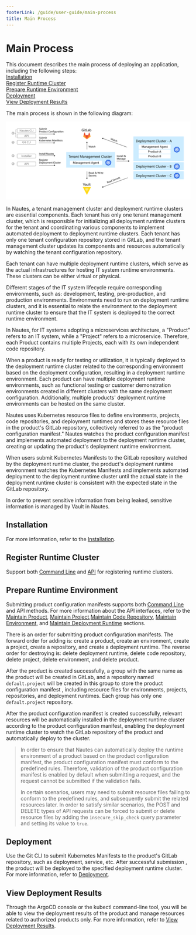 ```yaml
---
footerLink: /guide/user-guide/main-process
title: Main Process
---
```

# Main Process


This document describes the main process of deploying an application, including the following steps:  
[Installation](#installation)  
[Register Runtime Cluster](#register-runtime-cluster)  
[Prepare Runtime Environment](#prepare-runtime-environment)  
[Deployment](#deployment)  
[View Deployment Results](#view-deployment-results)  

The main process is shown in the following diagram: 

![directive syntax graph](./../images/user-guide-overview-1.png)

In Nautes, a tenant management cluster and deployment runtime clusters are essential components. Each tenant has only one tenant management cluster, which is responsible for initializing all deployment runtime clusters for the tenant and coordinating various components to implement automated deployment to deployment runtime clusters. Each tenant has only one tenant configuration repository stored in GitLab, and the tenant management cluster updates its components and resources automatically by watching the tenant configuration repository. 

Each tenant can have multiple deployment runtime clusters, which serve as the actual infrastructures for hosting IT system runtime environments. These clusters can be either virtual or physical. 

Different stages of the IT system lifecycle require corresponding environments, such as: development, testing, pre-production, and production environments.
Environments need to run on deployment runtime clusters, and it is essential to relate the environment to the deployment runtime cluster to ensure that the IT system is deployed to the correct runtime environment.

In Nautes, for IT systems adopting a microservices architecture, a "Product" refers to an IT system, while a "Project" refers to a microservice. Therefore, each Product contains multiple Projects, each with its own independent code repository. 

When a product is ready for testing or utilization, it is typically deployed to the deployment runtime cluster related to the corresponding environment based on the deployment configuration, resulting in a deployment runtime environment. Each product can have multiple deployment runtime environments, such as functional testing or customer demonstration environments created in different clusters with the same deployment configuration. Additionally, multiple products' deployment runtime environments can be hosted on the same cluster. 

Nautes uses Kubernetes resource files to define environments, projects, code repositories, and deployment runtimes and stores these resource files in the product's GitLab repository, collectively referred to as the "product configuration manifest." Nautes watches the product configuration manifest and implements automated deployment to the deployment runtime cluster, creating or updating the product's deployment runtime environment. 

When users submit Kubernetes Manifests to the GitLab repository watched by the deployment runtime cluster, the product's deployment runtime environment watches the Kubernetes Manifests and implements automated deployment to the deployment runtime cluster until the actual state in the deployment runtime cluster is consistent with the expected state in the GitLab repository.

In order to prevent sensitive information from being leaked, sensitive information is managed by Vault in Nautes. 

## Installation
For more information, refer to the [Installation](installation.md).

## Register Runtime Cluster
Support both [Command Line](deploy-an-application.md#register-runtime-cluster)  and  [API](cluster.md) for registering runtime clusters. 

## Prepare Runtime Environment
Submitting product configuration manifests supports both [Command Line](deploy-an-application.md#prepare-runtime-environment) and API methods. For more information about the API interfaces, refer to the [Maintain Product](product.md), [Maintain Project](project.md),[Maintain Code Repository](code-repo.md), [Maintain Environment](environment.md), and [Maintain Deployment Runtime](deployment-runtime.md) sections. 

There is an order for submitting product configuration manifests. The forward order for adding is: create a product, create an environment, create a project, create a repository, and create a deployment runtime. The reverse order for destroying is: delete deployment runtime, delete code repository, delete project, delete environment, and delete product.

After the product is created successfully, a group with the same name as the product will be created in GitLab, and a repository named `default.project` will be created in this group to store the product configuration manifest , including resource files for environments, projects, repositories, and deployment runtimes. Each group has only one `default.project` repository. 

After the product configuration manifest is created successfully, relevant resources will be automatically installed in the deployment runtime cluster according to the product configuration manifest, enabling the deployment runtime cluster to watch the GitLab repository of the product and automatically deploy to the cluster. 

> In order to ensure that Nautes can automatically deploy the runtime environment of a product based on the product configuration manifest, the product configuration manifest must conform to the predefined rules. Therefore, validation of the product configuration manifest is enabled by default when submitting a request, and the request cannot be submitted if the validation fails.
>
> In certain scenarios, users may need to submit resource files failing to conform to the predefined rules, and subsequently submit the related resources later. In order to satisfy similar scenarios, the POST and DELETE types of API requests can be forced to submit or delete resource files by adding the `insecure_skip_check` query parameter and setting its value to `true`.

## Deployment
Use the Git CLI to submit Kubernetes Manifests to the product's GitLab repository, such as deployment, service, etc. After successful submission , the product will be deployed to the specified deployment runtime cluster. For more information, refer to [Deployment](deploy-an-application.md#deployment). 

## View Deployment Results  
Through the ArgoCD console or the kubectl command-line tool, you will be able to view the deployment results of the product and manage resources related to authorized products only.  For more information, refer to [View Deployment Results](deployment-results.md). 